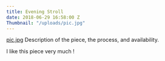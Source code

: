 ```yaml
---
title: Evening Stroll
date: 2018-06-29 16:58:00 Z
Thumbnail: "/uploads/pic.jpg"
---
```


[pic.jpg](/uploads/pic.jpg)
Description of the piece, the process, and availability.

I like this piece very much !